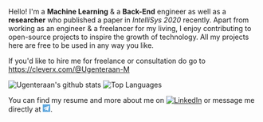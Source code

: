 Hello! I'm a **Machine Learning** & a **Back-End** engineer as well as a **researcher** who published a paper in *IntelliSys 2020* recently. Apart from working as an engineer & a freelancer for my living, I enjoy contributing to open-source projects to inspire the growth of technology. All my projects here are free to be used in any way you like. 

If you'd like to hire me for freelance or consultation do go to https://cleverx.com/@Ugenteraan-M


![Ugenteraan's github stats](https://github-readme-stats.vercel.app/api?username=ugenteraan&show_icons=true&theme=merko&cache_seconds=3000)
![Top Languages](https://github-readme-stats.vercel.app/api/top-langs/?username=ugenteraan&layout=compact)

You can find my resume and more about me on [![LinkedIn][1.1]][1] or message me directly at [![Telegram](https://github.com/Ugenteraan/ugenteraan/blob/master/pic/telegram-ico.png)](https://t.me/Ugenteraan).


[1.1]: https://raw.githubusercontent.com/MartinHeinz/MartinHeinz/master/linkedin-3-16.png 


[1]: https://www.linkedin.com/in/ugenteraan-manogaran-68738b137/
